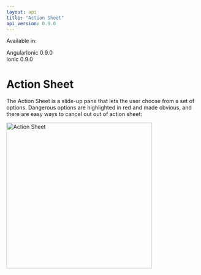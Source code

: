 ```yaml
---
layout: api
title: "Action Sheet"
api_version: 0.9.0
---
```


Available in:
<div class="label label-danger">AngularIonic 0.9.0</div>
<div class="label label-primary">Ionic 0.9.0</div>


Action Sheet
===

The Action Sheet is a slide-up pane that lets the user choose from a set of options. Dangerous options are highlighted in red and made obvious, and there are easy ways to cancel out out of action sheet:

<img src="http://ionicframework.com.s3.amazonaws.com/docs/controllers/actionSheet.png" alt="Action Sheet" width="380">
